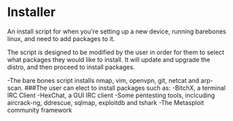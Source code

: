 # Installer
An install script for when you're setting up a new device, running barebones linux, and need to add packages to it. 

The script is designed to be modified by the user in order for them to select what packages they would like to install. It will update and upgrade the distro, and then proceed to install packages. 

-The bare bones script installs nmap, vim, openvpn, git, netcat and arp-scan. 
###The user can elect to install packages such as:
-BitchX, a terminal IRC Client
-HexChat, a GUI IRC client
-Some pentesting tools, inclcuding aircrack-ng, ddrescue, sqlmap, exploitdb and tshark
-The Metasploit community framework
